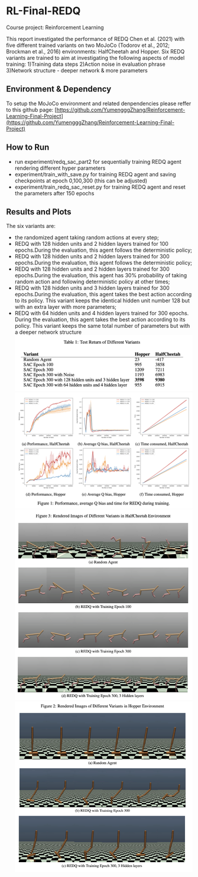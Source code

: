 # RL-Final-REDQ
Course project: Reinforcement Learning


This report investigated the performance of REDQ Chen et al. (2021) with five different trained variants on two MoJoCo (Todorov et al., 2012; Brockman et al., 2016) environments: HalfCheetah and Hopper. Six REDQ variants are trained to aim at investigating the following aspects of model training: 1)Training data steps 2)Action noise in evaluation phrase 3)Network structure - deeper network & more parameters
## Environment & Dependency
To setup the MoJoCo environment and related denpendencies please reffer to this github page: [https://github.com/YumengggZhang/Reinforcement-Learning-Final-Project](https://github.com/YumengggZhang/Reinforcement-Learning-Final-Project)

## How to Run
- run experiment/redq_sac_part2 for sequentially training REDQ agent rendering different hyper parameters
- experiment/train_with_save.py for training REDQ agent and saving checkpoints at epoch 0,100,300 (this can be adjusted)
- experiment/train_redq_sac_reset.py for training REDQ agent and reset the parameters after 150 epochs

## Results and Plots
The six variants are:
- the randomized agent taking random actions at every step;
- REDQ with 128 hidden units and 2 hidden layers trained for 100 epochs.During the evaluation, this agent follows the deterministic policy;
- REDQ with 128 hidden units and 2 hidden layers trained for 300 epochs.During the evaluation, this agent follows the deterministic policy;
- REDQ with 128 hidden units and 2 hidden layers trained for 300 epochs.During the evaluation, this agent has 30% probability of taking random action and following deterministic
policy at other times;
- REDQ with 128 hidden units and 3 hidden layers trained for 300 epochs.During the evaluation, this agent takes the best action according to its policy. This variant keeps the identical
hidden unit number 128 but with an extra layer with more parameters;
- REDQ with 64 hidden units and 4 hidden layers trained for 300 epochs. During the evaluation, this agent takes the best action according to its policy. This variant keeps the same
total number of parameters but with a deeper network structure
![readme_pic](./result.png)
![readme_pic](./performance.png)
![readme_pic](./Halfcheetah.png)
![readme_pic](./Hopper.png)
